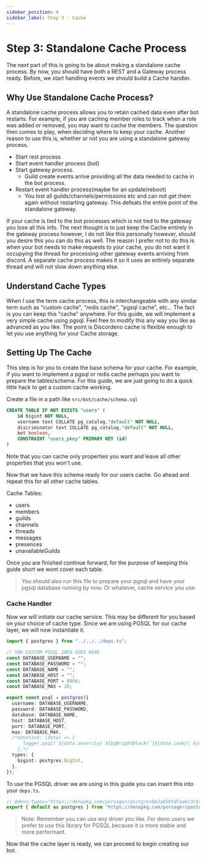 ```yaml
---
sidebar_position: 4
sidebar_label: Step 3 - Cache
---
```


# Step 3: Standalone Cache Process

The next part of this is going to be about making a standalone cache process. By now, you should have both a REST and a
Gateway process ready. Before, we start handling events we should build a Cache handler.

## Why Use Standalone Cache Process?

A standalone cache process allows you to retain cached data even after bot restarts. For example, if you are caching
member roles to track when a role was added or removed, you may want to cache the members. The question then comes to
play, when deciding where to keep your cache. Another reason to use this is, whether or not you are using a standalone
gateway process.

- Start rest process
- Start event handler process (bot)
- Start gateway process.
  - Guild create events arrive providing all the data needed to cache in the bot process.
- Restart event handler process(maybe for an update/reboot)
  - You lost all guilds/channels/permissions etc and can not get them again without restarting gateway. This defeats the
    entire point of the standalone gateway.

If your cache is tied to the bot processes which is not tied to the gateway you lose all this info. The next thought is
to just keep the Cache entirely in the gateway process however, I do not like this personally however, should you desire
this you can do this as well. The reason I prefer not to do this is when your bot needs to make requests to your cache,
you do not want it occupying the thread for processing other gateway events arriving from discord. A separate cache
process makes it so it uses an entirely separate thread and will not slow down anything else.

## Understand Cache Types

When I use the term cache process, this is interchangeable with any similar term such as "custom cache", "redis cache",
"pgsql cache", etc... The fact is you can keep this "cache" anywhere. For this guide, we will implement a very simple
cache using pgsql. Feel free to modify this any way you like as advanced as you like. The point is Discordeno cache is
flexible enough to let you use anything for your Cache storage.

## Setting Up The Cache

This step is for you to create the base schema for your cache. For example, if you want to implement a pgsql or redis
cache perhaps you want to prepare the tables/schema. For this guide, we are just going to do a quick little hack to get
a custom cache working.

Create a file in a path like `src/bot/cache/schema.sql`

```sql
CREATE TABLE IF NOT EXISTS "users" (
    id bigint NOT NULL,
    username text COLLATE pg_catalog."default" NOT NULL,
    discriminator text COLLATE pg_catalog."default" NOT NULL,
    bot boolean,
    CONSTRAINT "users_pkey" PRIMARY KEY (id)
)
```

Note that you can cache only properties you want and leave all other properties that you won't use.

Now that we have this schema ready for our users cache. Go ahead and repeat this for all other cache tables.

Cache Tables:

- users
- members
- guilds
- channels
- threads
- messages
- presences
- unavailableGuilds

Once you are finished continue forward, for the purpose of keeping this guide short we wont cover each table.

> You should also run this file to prepare your pgsql and have your pgsql database running by now. Or whatever, cache
> service you use.

### Cache Handler

Now we will initiate our cache service. This may be different for you based on your choice of cache type. Since we are
using PGSQL for our cache layer, we will now instantiate it.

```ts
import { postgres } from "../../../deps.ts";

// YOU CUSTOM PGSQL INFO GOES HERE
const DATABASE_USERNAME = "";
const DATABASE_PASSWORD = "";
const DATABASE_NAME = "";
const DATABASE_HOST = "";
const DATABASE_PORT = 8956;
const DATABASE_MAX = 20;

export const psql = postgres({
  username: DATABASE_USERNAME,
  password: DATABASE_PASSWORD,
  database: DATABASE_NAME,
  host: DATABASE_HOST,
  port: DATABASE_PORT,
  max: DATABASE_MAX,
  /*onnotice: (data) => {
      logger.psql(`${data.severity} ${bgBrightBlack(`[${data.code}| ${data.file}:${data.line}]`)}`, data.message);
    },*/
  types: {
    bigint: postgres.BigInt,
  },
});
```

To use the PGSQL driver we are using in this guide you can insert this into your `deps.ts`.

```ts
// @deno-types="https://denopkg.com/porsager/postgres@e2a8595d7aa8c3c838b83b9bca7b890c1707ad2c/types/index.d.ts"
export { default as postgres } from "https://denopkg.com/porsager/postgres@e2a8595d7aa8c3c838b83b9bca7b890c1707ad2c/deno/lib/index.js";
```

> Note: Remember you can use any driver you like. For deno users we prefer to use this library for PGSQL because it is
> more stable and more performant.

Now that the cache layer is ready, we can proceed to begin creating our bot.
